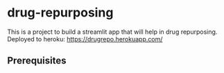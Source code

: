 # drug-repurposing

This is a project to build a streamlit app that will help in drug repurposing. Deployed to heroku: https://drugrepo.herokuapp.com/

## Prerequisites

